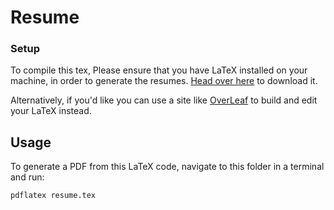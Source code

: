# Resume

### Setup
To compile this tex, Please ensure that you have LaTeX installed on your machine, in order to generate the resumes. [Head over here](https://www.latex-project.org/get/) to download it.
  
Alternatively, if you'd like you can use a site like [OverLeaf](https://overleaf.com) to build and edit your LaTeX instead.

## Usage
To generate a PDF from this LaTeX code, navigate to this folder in a terminal and run:

    pdflatex resume.tex

